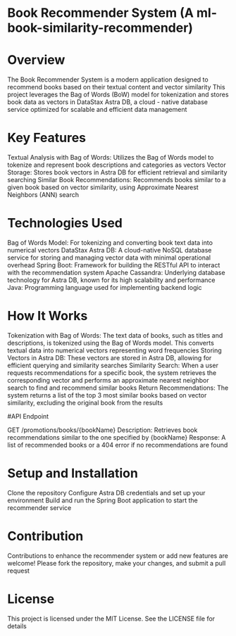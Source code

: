 # Book Recommender System (A ml-book-similarity-recommender)

# Overview

  The Book Recommender System is a modern application designed to recommend books based on their textual content and vector similarity
  This project leverages the Bag of Words (BoW) model for tokenization and stores book data as vectors in DataStax Astra DB, a cloud - native database service optimized for scalable and efficient data management

# Key Features

  Textual Analysis with Bag of Words: Utilizes the Bag of Words model to tokenize and represent book descriptions and categories as vectors
  Vector Storage: Stores book vectors in Astra DB for efficient retrieval and similarity searching
  Similar Book Recommendations: Recommends books similar to a given book based on vector similarity, using Approximate Nearest Neighbors (ANN) search

# Technologies Used

Bag of Words Model: For tokenizing and converting book text data into numerical vectors
DataStax Astra DB: A cloud-native NoSQL database service for storing and managing vector data with minimal operational overhead
Spring Boot: Framework for building the RESTful API to interact with the recommendation system
Apache Cassandra: Underlying database technology for Astra DB, known for its high scalability and performance
Java: Programming language used for implementing backend logic

# How It Works

Tokenization with Bag of Words: The text data of books, such as titles and descriptions, is tokenized using the Bag of Words model. This converts textual data into numerical vectors representing word frequencies
Storing Vectors in Astra DB: These vectors are stored in Astra DB, allowing for efficient querying and similarity searches
Similarity Search: When a user requests recommendations for a specific book, the system retrieves the corresponding vector and performs an approximate nearest neighbor search to find and recommend similar books
Return Recommendations: The system returns a list of the top 3 most similar books based on vector similarity, excluding the original book from the results

#API Endpoint

GET /promotions/books/{bookName}
Description: Retrieves book recommendations similar to the one specified by {bookName}
Response: A list of recommended books or a 404 error if no recommendations are found

# Setup and Installation

Clone the repository
Configure Astra DB credentials and set up your environment
Build and run the Spring Boot application to start the recommender service

# Contribution
Contributions to enhance the recommender system or add new features are welcome! Please fork the repository, make your changes, and submit a pull request

# License
This project is licensed under the MIT License. See the LICENSE file for details
